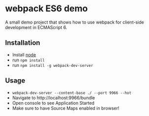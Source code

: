 # webpack ES6 demo

A small demo project that shows how to use webpack for client-side development in ECMAScript 6.

## Installation

* Install  [node](https://nodejs.org)
* run `npm install`
* run `npm install -g webpack-dev-server`

## Usage

* `webpack-dev-server --content-base ./ --port 9966 --hot`
* Navigate to http://localhost:9966/bundle
* Open console to see Application Started
* Make sure to have Source Maps enabled in browser!


